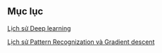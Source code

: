 ## Mục lục

[Lịch sử Deep learning](https://github.com/hieptran1812/AI-for-ITPTIT/blob/master/Deep%20learning/Gi%E1%BB%9Bi%20thi%E1%BB%87u%20v%E1%BB%81%20Deep%20learning/L%E1%BB%8Bch%20s%E1%BB%AD%20Deep%20Learning.md)

[Lịch sử Pattern Recognization và Gradient descent](https://github.com/hieptran1812/AI-for-ITPTIT/blob/master/Deep%20learning/Gi%E1%BB%9Bi%20thi%E1%BB%87u%20v%E1%BB%81%20Deep%20learning/L%E1%BB%8Bch%20s%E1%BB%AD%20c%E1%BB%A7a%20Pattern%20Recognization%20v%C3%A0%20gi%E1%BB%9Bi%20thi%E1%BB%87u%20v%E1%BB%81%20Gradient%20descent.md)
